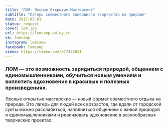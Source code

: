 ```yaml
---
title: "ЛОМ: Лесные Открытые Мастерские"
subtitle: "Лагерь совместного свободного творчества на природе"
date: 2017-05-01
status: request
cover: lom.jpg
url: https://lomcamp.ooley.ru
vk: lomcamp
instagram: lomcamp
facebook: lomcamp
vimeo: https://vimeo.com/317435831
---
```


### ЛОМ — это возможность зарядиться природой, общением с единомышленниками, обучиться новым умениям и воплотить вдохновение в красивых и полезных произведениях.

Лесные открытые мастерские — новый формат совместного отдыха на природе. Это лагерь для людей всех возрастов, где вдали от городской суеты можно расслабиться, наполниться общением с живой природой и единомышленниками и реализовать вдохновение в разнообразных творческих проектах.
